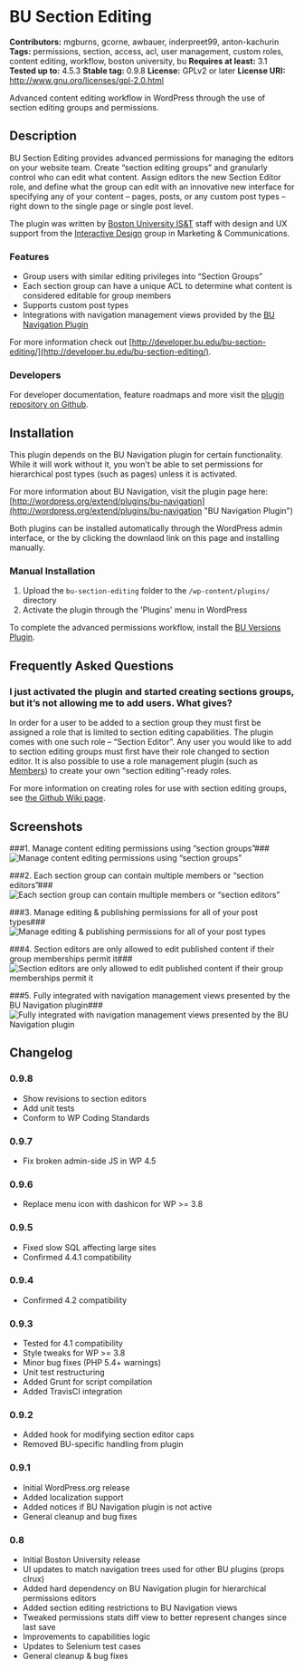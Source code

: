 # BU Section Editing #
**Contributors:** mgburns, gcorne, awbauer, inderpreet99, anton-kachurin
**Tags:** permissions, section, access, acl, user management, custom roles, content editing, workflow, boston university, bu
**Requires at least:** 3.1
**Tested up to:** 4.5.3
**Stable tag:** 0.9.8
**License:** GPLv2 or later
**License URI:** http://www.gnu.org/licenses/gpl-2.0.html

Advanced content editing workflow in WordPress through the use of section editing groups and permissions.


## Description

BU Section Editing provides advanced permissions for managing the editors on your website team. Create “section editing groups” and granularly control who can edit what content. Assign editors the new Section Editor role, and define what the group can edit with an innovative new interface for specifying any of your content – pages, posts, or any custom post types – right down to the single page or single post level.

The plugin was written by [Boston University IS&T](http://www.bu.edu/tech) staff with design and UX support from the [Interactive Design](http://www.bu.edu/id) group in Marketing & Communications.


### Features

* Group users with similar editing privileges into “Section Groups”
* Each section group can have a unique ACL to determine what content is considered editable for group members
* Supports custom post types
* Integrations with navigation management views provided by the [BU Navigation Plugin](http://wordpress.org/extend/plugins/bu-navigation "BU Navigation Plugin")

For more information check out [http://developer.bu.edu/bu-section-editing/](http://developer.bu.edu/bu-section-editing/).


### Developers

For developer documentation, feature roadmaps and more visit the [plugin repository on Github](https://github.com/bu-ist/bu-section-editing/).


## Installation

This plugin depends on the BU Navigation plugin for certain functionality. While it will work without it, you won’t be able to set permissions for hierarchical post types (such as pages) unless it is activated.

For more information about BU Navigation, visit the plugin page here:
[http://wordpress.org/extend/plugins/bu-navigation](http://wordpress.org/extend/plugins/bu-navigation "BU Navigation Plugin")

Both plugins can be installed automatically through the WordPress admin interface, or the by clicking the downlaod link on this page and installing manually.


### Manual Installation

1. Upload the `bu-section-editing` folder to the `/wp-content/plugins/` directory
2. Activate the plugin through the 'Plugins' menu in WordPress

To complete the advanced permissions workflow, install the [BU Versions Plugin](http://wordpress.org/extend/plugins/bu-versions "BU Versions Plugin").


## Frequently Asked Questions


### I just activated the plugin and started creating sections groups, but it’s not allowing me to add users. What gives?

In order for a user to be added to a section group they must first be assigned a role that is limited to section editing capabilities. The plugin comes with one such role – “Section Editor”. Any user you would like to add to section editing groups must first have their role changed to section editor.
It is also possible to use a role management plugin (such as [Members](http://wordpress.org/extend/plugins/members/)) to create your own “section editing”-ready roles.

For more information on creating roles for use with section editing groups, see [the Github Wiki page](https://github.com/bu-ist/bu-section-editing/wiki/Custom-Section-Editing-Roles).


## Screenshots

###1. Manage content editing permissions using “section groups”###
![Manage content editing permissions using “section groups”](https://ps.w.org/bu-section-editing/assets/screenshot-1.png)

###2. Each section group can contain multiple members or “section editors”###
![Each section group can contain multiple members or “section editors”](https://ps.w.org/bu-section-editing/assets/screenshot-2.png)

###3. Manage editing & publishing permissions for all of your post types###
![Manage editing & publishing permissions for all of your post types](https://ps.w.org/bu-section-editing/assets/screenshot-3.png)

###4. Section editors are only allowed to edit published content if their group memberships permit it###
![Section editors are only allowed to edit published content if their group memberships permit it](https://ps.w.org/bu-section-editing/assets/screenshot-4.png)

###5. Fully integrated with navigation management views presented by the BU Navigation plugin###
![Fully integrated with navigation management views presented by the BU Navigation plugin](https://ps.w.org/bu-section-editing/assets/screenshot-5.png)



## Changelog

### 0.9.8
* Show revisions to section editors
* Add unit tests
* Conform to WP Coding Standards


### 0.9.7
* Fix broken admin-side JS in WP 4.5


### 0.9.6
* Replace menu icon with dashicon for WP >= 3.8


### 0.9.5
* Fixed slow SQL affecting large sites
* Confirmed 4.4.1 compatibility


### 0.9.4
* Confirmed 4.2 compatibility


### 0.9.3
* Tested for 4.1 compatibility
* Style tweaks for WP >= 3.8
* Minor bug fixes (PHP 5.4+ warnings)
* Unit test restructuring
* Added Grunt for script compilation
* Added TravisCI integration


### 0.9.2
* Added hook for modifying section editor caps
* Removed BU-specific handling from plugin


### 0.9.1
* Initial WordPress.org release
* Added localization support
* Added notices if BU Navigation plugin is not active
* General cleanup and bug fixes


### 0.8
* Initial Boston University release
* UI updates to match navigation trees used for other BU plugins (props clrux)
* Added hard dependency on BU Navigation plugin for hierarchical permissions editors
* Added section editing restrictions to BU Navigation views
* Tweaked permissions stats diff view to better represent changes since last save
* Improvements to capabilities logic
* Updates to Selenium test cases
* General cleanup & bug fixes
